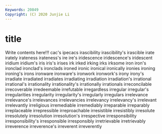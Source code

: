 ```yaml
---
Keywords: 20849
Copyright: (C) 2020 Junjie Li
---
```


# title

Write contents here!!!
cac's 
ipecacs 
irascibility 
irascibility's 
irascible 
irate 
irately 
irateness 
irateness's 
ire
ire's 
iridescence 
iridescence's 
iridescent 
iridium 
iridium's 
iris 
iris's 
irises 
irk
irked 
irking 
irks 
irksome 
iron 
iron's 
ironclad 
ironclad's 
ironclads 
ironed
ironic 
ironical 
ironically 
ironies 
ironing 
ironing's 
irons 
ironware 
ironware's 
ironwork
ironwork's 
irony 
irony's 
irradiate 
irradiated 
irradiates 
irradiating 
irradiation 
irradiation's 
irrational
irrational's 
irrationality 
irrationality's 
irrationally 
irrationals 
irreconcilable 
irrecoverable 
irredeemable 
irrefutable 
irregardless
irregular 
irregular's 
irregularities 
irregularity 
irregularity's 
irregularly 
irregulars 
irrelevance 
irrelevance's 
irrelevances
irrelevancies 
irrelevancy 
irrelevancy's 
irrelevant 
irrelevantly 
irreligious 
irremediable 
irremediably 
irreparable 
irreparably
irreplaceable 
irrepressible 
irreproachable 
irresistible 
irresistibly 
irresolute 
irresolutely 
irresolution 
irresolution's 
irrespective
irresponsibility 
irresponsibility's 
irresponsible 
irresponsibly 
irretrievable 
irretrievably 
irreverence 
irreverence's 
irreverent 
irreverently
